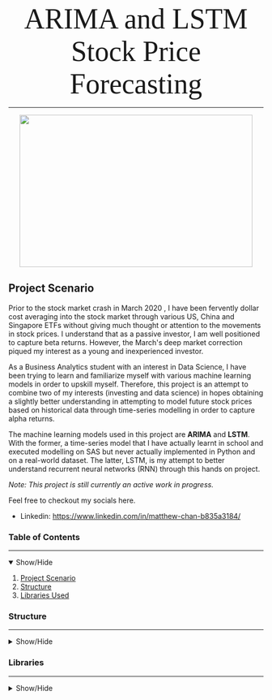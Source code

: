 <div align="center">
    <span style="font-family:Georgia; font-size:4em;">ARIMA and LSTM Stock Price Forecasting </span></div>

---

<div align="center"> 
    <img width="460" height="300" src="https://raw.githubusercontent.com/Matthewmcsl/datascience-projects-LSTM/main/Images/stock_header.png"> 
</div>

## Project Scenario
Prior to the stock market crash in March 2020 , I have been fervently dollar cost averaging into the stock market through various US, China and Singapore ETFs without giving much thought or attention to the movements in stock prices. I understand that as a passive investor, I am well positioned to capture beta returns. However, the March's deep market correction piqued my interest as a young and inexperienced investor. 

As a Business Analytics student with an interest in Data Science, I have been trying to learn and familiarize myself with various machine learning models in order to upskill myself. Therefore, this project is an attempt to combine two of my interests (investing and data science) in hopes obtaining a slightly better understanding in attempting to model future stock prices based on historical data through time-series modelling in order to capture alpha returns. 

The machine learning models used in this project are **ARIMA** and **LSTM**. With the former, a time-series model that I have actually learnt in school and executed modelling on SAS but never actually implemented in Python and on a real-world dataset. The latter, LSTM, is my attempt to better understand recurrent neural networks (RNN) through this hands on project. 

*Note: This project is still currently an active work in progress.*



Feel free to checkout my socials here.
- Linkedin: https://www.linkedin.com/in/matthew-chan-b835a3184/

### Table of Contents
---
<details open>
<summary>Show/Hide</summary>

1. [Project Scenario](#project-scenario)
2. [Structure](#structure)
3. [Libraries Used](#libraries)
    
</details>


### Structure
---
<details>
<summary>Show/Hide</summary>

1. Data Collection and Exploratory Data Analysis (EDA)
2. ARIMA Model
3. LSTM Model
4. Executive Summary
</details>


### Libraries
---
<details>
<summary>Show/Hide</summary>

1. yfinance
2. Pandas
3. Seaborn
4. Matplotlib
5. Missingno
6. Statsmodel
</details>


